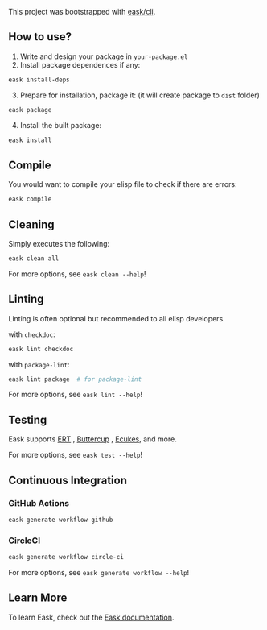This project was bootstrapped with [eask/cli](https://github.com/emacs-eask/cli).

## How to use?

1. Write and design your package in `your-package.el`
2. Install package dependences if any:

  ```sh
  eask install-deps
  ```

3. Prepare for installation, package it: (it will create package to `dist` folder)

  ```sh
  eask package
  ```

4. Install the built package:

  ```sh
  eask install
  ```

## Compile

You would want to compile your elisp file to check if there are errors:

```sh
eask compile
```

## Cleaning

Simply executes the following:

```sh
eask clean all
```

For more options, see `eask clean --help`!

## Linting

Linting is often optional but recommended to all elisp developers.

with `checkdoc`:

```sh
eask lint checkdoc
```

with `package-lint`:

```sh
eask lint package  # for package-lint
```

For more options, see `eask lint --help`!

## Testing

Eask supports [ERT](https://www.gnu.org/software/emacs/manual/html_node/ert/index.html)
, [Buttercup](https://github.com/jorgenschaefer/emacs-buttercup)
, [Ecukes](https://github.com/ecukes/ecukes), and more.

For more options, see `eask test --help`!

## Continuous Integration

### GitHub Actions

```sh
eask generate workflow github
```

### CircleCI

```sh
eask generate workflow circle-ci
```

For more options, see `eask generate workflow --help`!

## Learn More

To learn Eask, check out the [Eask documentation](https://github.com/emacs-eask).
